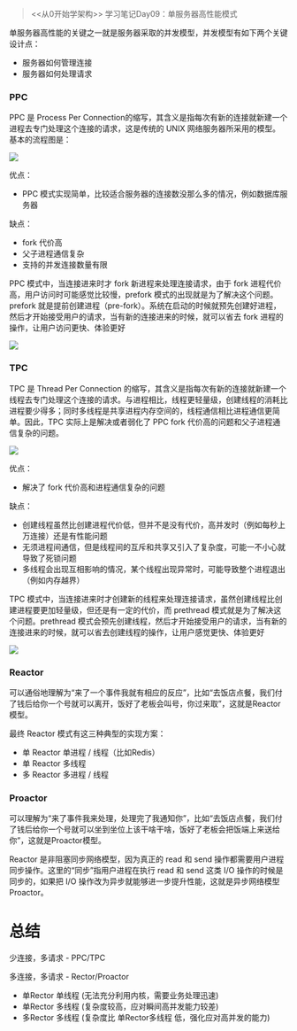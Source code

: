 > <<从0开始学架构>> 学习笔记Day09：单服务器高性能模式

单服务器高性能的关键之一就是服务器采取的并发模型，并发模型有如下两个关键设计点：

- 服务器如何管理连接
- 服务器如何处理请求

### PPC

PPC 是 Process Per Connection的缩写，其含义是指每次有新的连接就新建一个进程去专门处理这个连接的请求，这是传统的 UNIX 网络服务器所采用的模型。基本的流程图是：

![](https://static001.geekbang.org/resource/image/53/ba/53b17d63a31c6b551d3a039a2568daba.jpg?wh=3249*2950)

优点：

- PPC 模式实现简单，比较适合服务器的连接数没那么多的情况，例如数据库服务器

缺点：

- fork 代价高
- 父子进程通信复杂
- 支持的并发连接数量有限

PPC 模式中，当连接进来时才 fork 新进程来处理连接请求，由于 fork 进程代价高，用户访问时可能感觉比较慢，prefork 模式的出现就是为了解决这个问题。prefork 就是提前创建进程（pre-fork）。系统在启动的时候就预先创建好进程，然后才开始接受用户的请求，当有新的连接进来的时候，就可以省去 fork 进程的操作，让用户访问更快、体验更好

![](https://static001.geekbang.org/resource/image/3c/2f/3c931b04d3372ebcebe4f2c2cf59d42f.jpg?wh=3219*2430)


### TPC

TPC 是 Thread Per Connection 的缩写，其含义是指每次有新的连接就新建一个线程去专门处理这个连接的请求。与进程相比，线程更轻量级，创建线程的消耗比进程要少得多；同时多线程是共享进程内存空间的，线程通信相比进程通信更简单。因此，TPC 实际上是解决或者弱化了 PPC fork 代价高的问题和父子进程通信复杂的问题。

![](https://static001.geekbang.org/resource/image/25/e7/25b3910c8c5fb0055e184c5c186eece7.jpg?wh=4464*3285)

优点：

- 解决了 fork 代价高和进程通信复杂的问题

缺点：

- 创建线程虽然比创建进程代价低，但并不是没有代价，高并发时（例如每秒上万连接）还是有性能问题
- 无须进程间通信，但是线程间的互斥和共享又引入了复杂度，可能一不小心就导致了死锁问题
- 多线程会出现互相影响的情况，某个线程出现异常时，可能导致整个进程退出（例如内存越界）

TPC 模式中，当连接进来时才创建新的线程来处理连接请求，虽然创建线程比创建进程要更加轻量级，但还是有一定的代价，而 prethread 模式就是为了解决这个问题。prethread 模式会预先创建线程，然后才开始接受用户的请求，当有新的连接进来的时候，就可以省去创建线程的操作，让用户感觉更快、体验更好

![](https://static001.geekbang.org/resource/image/11/4d/115308f686fe0bb1c93ec4b1728eda4d.jpg?wh=4527*3150)

### Reactor

可以通俗地理解为“来了一个事件我就有相应的反应”，比如“去饭店点餐，我们付了钱后给你一个号就可以离开，饭好了老板会叫号，你过来取”，这就是Reactor模型。

最终 Reactor 模式有这三种典型的实现方案：

- 单 Reactor 单进程 / 线程（比如Redis）
- 单 Reactor 多线程
- 多 Reactor 多进程 / 线程


### Proactor

可以理解为“来了事件我来处理，处理完了我通知你”，比如“去饭店点餐，我们付了钱后给你一个号就可以坐到坐位上该干啥干啥，饭好了老板会把饭端上来送给你”，这就是Proactor模型。

Reactor 是非阻塞同步网络模型，因为真正的 read 和 send 操作都需要用户进程同步操作。这里的“同步”指用户进程在执行 read 和 send 这类 I/O 操作的时候是同步的，如果把 I/O 操作改为异步就能够进一步提升性能，这就是异步网络模型 Proactor。


# 总结

少连接，多请求 - PPC/TPC

多连接，多请求 - Rector/Proactor

- 单Rector 单线程 (无法充分利用内核，需要业务处理迅速)
- 单Rector 多线程 (复杂度较高，应对瞬间高并发能力较差)
- 多Rector 多线程 (复杂度比 单Rector多线程 低，强化应对高并发的能力)